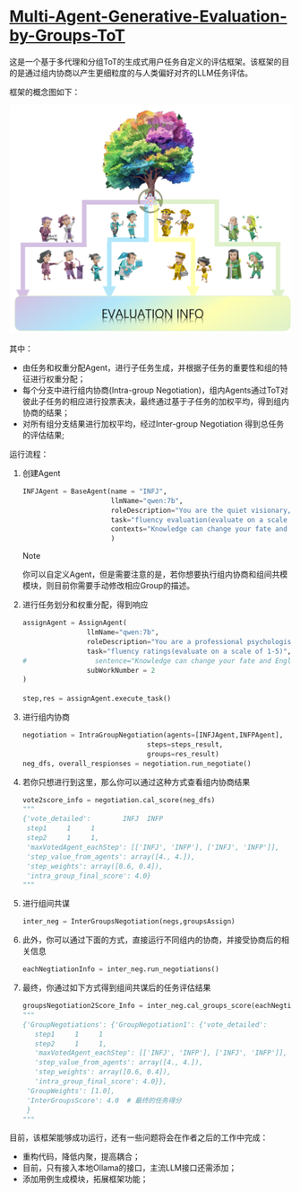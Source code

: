 # **[Multi-Agent-Generative-Evaluation-by-Groups-ToT](https://github.com/ZhengHuocheng/Multi-Agent-Generative-Evaluation-by-Groups-ToT)**

这是一个基于多代理和分组ToT的生成式用户任务自定义的评估框架。该框架的目的是通过组内协商以产生更细粒度的与人类偏好对齐的LLM任务评估。

框架的概念图如下：

![](https://github.com/ZhengHuocheng/Multi-Agent-Generative-Evaluation-by-Groups-ToT/blob/main/Pics/FRAMEWORK.png)

其中：

- 由任务和权重分配Agent，进行子任务生成，并根据子任务的重要性和组的特征进行权重分配；
- 每个分支中进行组内协商(Intra-group Negotiation)，组内Agents通过ToT对彼此子任务的相应进行投票表决，最终通过基于子任务的加权平均，得到组内协商的结果；
- 对所有组分支结果进行加权平均，经过Inter-group Negotiation 得到总任务的评估结果;

运行流程：

1. 创建Agent

   ```Python
   INFJAgent = BaseAgent(name = "INFJ",
                         llmName="qwen:7b",
                         roleDescription="You are the quiet visionary, usually inspiring and tireless idealist.",
                         task="fluency evaluation(evaluate on a scale of 1-5)", #
                         contexts="Knowledge can change your fate and English can accomplish your future."
                         )
   ```

   > [!NOTE]
   >
   > ​    你可以自定义Agent，但是需要注意的是，若你想要执行组内协商和组间共模模块，则目前你需要手动修改相应Group的描述。

   

2. 进行任务划分和权重分配，得到响应

   ```python
   assignAgent = AssignAgent(
                   llmName="qwen:7b",
                   roleDescription="You are a professional psychologist and co-ordinator who specializes in subtask generation and assigning tasks based on character traits",
                   task="fluency ratings(evaluate on a scale of 1-5)", #
   #                 sentence="Knowledge can change your fate and English can accomplish your future."
                   subWorkNumber = 2
   )
   
   step,res = assignAgent.execute_task()
   ```

   

3. 进行组内协商

   ```python
   negotiation = IntraGroupNegotiation(agents=[INFJAgent,INFPAgent],
                                  steps=steps_result,
                                  groups=res_result)
   neg_dfs, overall_respionses = negotiation.run_negotiate()
   ```

   

4. 若你只想进行到这里，那么你可以通过这种方式查看组内协商结果

   ```python
   vote2score_info = negotiation.cal_score(neg_dfs)
   """
   {'vote_detailed':        INFJ  INFP
    step1     1     1
    step2     1     1,
    'maxVotedAgent_eachStep': [['INFJ', 'INFP'], ['INFJ', 'INFP']],
    'step_value_from_agents': array([4., 4.]),
    'step_weights': array([0.6, 0.4]),
    'intra_group_final_score': 4.0}
   """
   ```

   

5. 进行组间共谋

   ```PYthon
   inter_neg = InterGroupsNegotiation(negs,groupsAssign)
   ```

   

6. 此外，你可以通过下面的方式，直接运行不同组内的协商，并接受协商后的相关信息

   ```python
   eachNegtiationInfo = inter_neg.run_negotiations()
   ```

   

7. 最终，你通过如下方式得到组间共谋后的任务评估结果

   ```Python
   groupsNegotiation2Score_Info = inter_neg.cal_groups_score(eachNegtiationInfo)
   """
   {'GroupNegotiations': {'GroupNegotiation1': {'vote_detailed':        INFJ  INFP
      step1     1     1
      step2     1     1,
      'maxVotedAgent_eachStep': [['INFJ', 'INFP'], ['INFJ', 'INFP']],
      'step_value_from_agents': array([4., 4.]),
      'step_weights': array([0.6, 0.4]),
      'intra_group_final_score': 4.0}},
    'GroupWeights': [1.0],
    'InterGroupsScore': 4.0  # 最终的任务得分
    }   
   """
   ```



目前，该框架能够成功运行，还有一些问题将会在作者之后的工作中完成：

- 重构代码，降低内聚，提高耦合；
- 目前，只有接入本地Ollama的接口，主流LLM接口还需添加；
- 添加用例生成模块，拓展框架功能；
